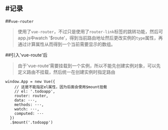 #记录
---

##`vue-router`
> 使用了`vue-router`，不过只是使用了`router-link`标签的跳转功能，然后可app.js中watch '$route'，得到当前路由地址然后更改实例的`type`属性，再通过计算属性从而得到一个当前需要显示的数组。

##引入'vue-route'后
> 由于'vue-route'需要挂载到一个实例，所以不能先创建实例对象，可以先定义路由不挂载，然后统一在创建实例时指定路由

```
window.App = new Vue({
	// 这是不能指定el属性，因为后面会使用$mount挂载
    // el: '.todoapp',
    router: router,
    data: ···,
    methods: ···,
    watch: ···,
    computed: ···
  })
  .$mount('.todoapp')
```
